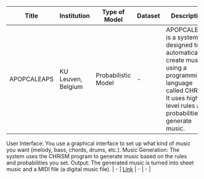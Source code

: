 | **Title** | **Institution** | **Type of Model** | **Dataset** | **Description** | **Novelty** | **Paper** | **Code** | **Publication Year** |
|----------|------------------|----------|--------------|-------------------|------------------|-------------|---------|-------|
| APOPCALEAPS | KU Leuven, Belgium | Probabilistic Model | - | APOPCALEAPS is a system designed to automatically create music using a programming language called CHRiSM. It uses high-level rules and probabilities to generate music. 
User Interface: You use a graphical interface to set up what kind of music you want (melody, bass, chords, drums, etc.).
Music Generation: The system uses the CHRiSM program to generate music based on the rules and probabilities you set.
Output: The generated music is turned into sheet music and a MIDI file (a digital music file). | - | [Link](https://citeseerx.ist.psu.edu/document?repid=rep1&type=pdf&doi=89f9ec84102de51636ad6df033acb59ac541f200) | - | - |
